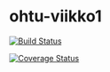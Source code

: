 # ohtu-viikko1

[![Build Status](https://travis-ci.org/HenkkaL/ohtu-viikko1.svg?branch=master)](https://travis-ci.org/HenkkaL/ohtu-viikko1)

[![Coverage Status](https://coveralls.io/repos/github/HenkkaL/ohtu-viikko1/badge.svg?branch=master)](https://coveralls.io/github/HenkkaL/ohtu-viikko1?branch=master)
